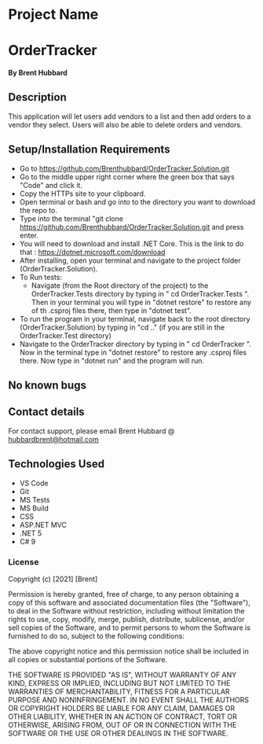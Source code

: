 # Project Name
# OrderTracker





#### By Brent Hubbard

## Description
This application will let users add vendors to a list and then add orders to a vendor they select. Users will also be able to delete orders and vendors.

## Setup/Installation Requirements

- Go to https://github.com/Brenthubbard/OrderTracker.Solution.git
- Go to the middle upper right corner where the green box that says "Code" and click it.
- Copy the HTTPs site to your clipboard.
- Open terminal or bash and go into to the directory you want to download the repo to.
- Type into the terminal "git clone https://github.com/Brenthubbard/OrderTracker.Solution.git and press enter.
- You will need to download and install .NET Core. This is the link to do that : https://dotnet.microsoft.com/download
- After installing, open your terminal and navigate to the project folder (OrderTracker.Solution).
- To Run tests:
  - Navigate (from the Root directory of the project) to the OrderTracker.Tests directory by typing in " cd OrderTracker.Tests ". Then in your terminal you will type in "dotnet restore" to restore any of th .csproj files there, then type in "dotnet test".
- To run the program in your terminal, navigate back to the root directory (OrderTracker.Solution) by typing in "cd .." (if you are still in the OrderTracker.Test directory)
- Navigate to the OrderTracker directory by typing in " cd OrderTracker ". Now in the terminal type in "dotnet restore" to restore any .csproj files there. Now type in "dotnet run" and the program will run.

## No known bugs 

## Contact details

For contact support, please email Brent Hubbard @ hubbardbrent@hotmail.com

## Technologies Used

- VS Code
- Git
- MS Tests
- MS Build
- CSS
- ASP.NET MVC
- .NET 5
- C# 9



### License

Copyright (c) [2021] [Brent]

Permission is hereby granted, free of charge, to any person obtaining a copy
of this software and associated documentation files (the "Software"), to deal
in the Software without restriction, including without limitation the rights
to use, copy, modify, merge, publish, distribute, sublicense, and/or sell
copies of the Software, and to permit persons to whom the Software is
furnished to do so, subject to the following conditions:

The above copyright notice and this permission notice shall be included in all
copies or substantial portions of the Software.

THE SOFTWARE IS PROVIDED "AS IS", WITHOUT WARRANTY OF ANY KIND, EXPRESS OR
IMPLIED, INCLUDING BUT NOT LIMITED TO THE WARRANTIES OF MERCHANTABILITY,
FITNESS FOR A PARTICULAR PURPOSE AND NONINFRINGEMENT. IN NO EVENT SHALL THE
AUTHORS OR COPYRIGHT HOLDERS BE LIABLE FOR ANY CLAIM, DAMAGES OR OTHER
LIABILITY, WHETHER IN AN ACTION OF CONTRACT, TORT OR OTHERWISE, ARISING FROM,
OUT OF OR IN CONNECTION WITH THE SOFTWARE OR THE USE OR OTHER DEALINGS IN THE
SOFTWARE.

